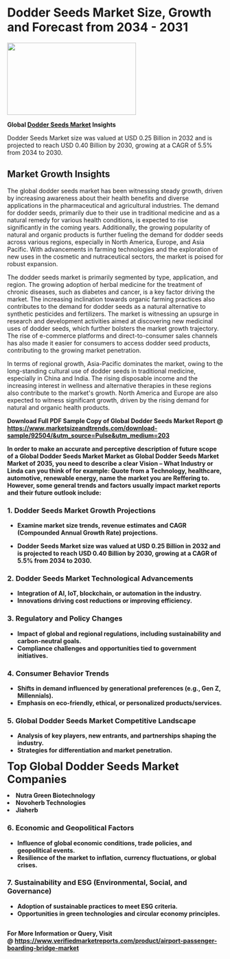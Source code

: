<H1>Dodder Seeds Market Size, Growth and Forecast from 2034 - 2031</H1><img class="aligncenter size-medium wp-image-584254" src="https://thirdeyenews.in/wp-content/uploads/2034/09/Global-Market-Research-300x168.jpeg" alt="" width="300" height="168" /><p><strong>Global&nbsp;<a href="https://www.marketsizeandtrends.com/download-sample/92504/&amp;utm_source=Pulse&amp;utm_medium=203">Dodder Seeds Market</a> Insights</strong></p><p>Dodder Seeds Market size was valued at USD 0.25 Billion in 2032 and is projected to reach USD 0.40 Billion by 2030, growing at a CAGR of 5.5% from 2034 to 2030.</p><p><h2>Market Growth Insights</h2> <p>The global dodder seeds market has been witnessing steady growth, driven by increasing awareness about their health benefits and diverse applications in the pharmaceutical and agricultural industries. The demand for dodder seeds, primarily due to their use in traditional medicine and as a natural remedy for various health conditions, is expected to rise significantly in the coming years. Additionally, the growing popularity of natural and organic products is further fueling the demand for dodder seeds across various regions, especially in North America, Europe, and Asia Pacific. With advancements in farming technologies and the exploration of new uses in the cosmetic and nutraceutical sectors, the market is poised for robust expansion.</p> <p><strong></strong></p> <p>The dodder seeds market is primarily segmented by type, application, and region. The growing adoption of herbal medicine for the treatment of chronic diseases, such as diabetes and cancer, is a key factor driving the market. The increasing inclination towards organic farming practices also contributes to the demand for dodder seeds as a natural alternative to synthetic pesticides and fertilizers. The market is witnessing an upsurge in research and development activities aimed at discovering new medicinal uses of dodder seeds, which further bolsters the market growth trajectory. The rise of e-commerce platforms and direct-to-consumer sales channels has also made it easier for consumers to access dodder seed products, contributing to the growing market penetration. <p>In terms of regional growth, Asia-Pacific dominates the market, owing to the long-standing cultural use of dodder seeds in traditional medicine, especially in China and India. The rising disposable income and the increasing interest in wellness and alternative therapies in these regions also contribute to the market's growth. North America and Europe are also expected to witness significant growth, driven by the rising demand for natural and organic health products.</p> <p><strong></p><p><span class=""><strong>Download Full PDF Sample Copy of Global Dodder Seeds Market Report</strong> @ <a href="https://www.marketsizeandtrends.com/download-sample/92504/&amp;utm_source=Pulse&amp;utm_medium=203" target="_blank">https://www.marketsizeandtrends.com/download-sample/92504/&amp;utm_source=Pulse&amp;utm_medium=203</a></span></p><p>In order to make an accurate and perceptive description of future scope of a Global&nbsp;Dodder Seeds Market Market as Global&nbsp;Dodder Seeds Market Market of 2035, you need to describe a clear Vision &ndash; What Industry or Linda can you think of for example: Quote from a Technology, healthcare, automotive, renewable energy, name the market you are Reffering to. However, some general trends and factors usually impact market reports and their future outlook include:</p><h3>1.&nbsp;<strong>Dodder Seeds Market Growth Projections</strong></h3><ul><li>Examine market size trends, revenue estimates and CAGR (Compounded Annual Growth Rate) projections.</li><li><p>Dodder Seeds Market size was valued at USD 0.25 Billion in 2032 and is projected to reach USD 0.40 Billion by 2030, growing at a CAGR of 5.5% from 2034 to 2030.</p></li></ul><h3>2.&nbsp;<strong>Dodder Seeds Market Technological Advancements</strong></h3><ul><li>Integration of AI, IoT, blockchain, or automation in the industry.</li><li>Innovations driving cost reductions or improving efficiency.</li></ul><h3>3.&nbsp;<strong>Regulatory and Policy Changes</strong></h3><ul><li>Impact of global and regional regulations, including sustainability and carbon-neutral goals.</li><li>Compliance challenges and opportunities tied to government initiatives.</li></ul><h3>4.&nbsp;<strong>Consumer Behavior Trends</strong></h3><ul><li>Shifts in demand influenced by generational preferences (e.g., Gen Z, Millennials).</li><li>Emphasis on eco-friendly, ethical, or personalized products/services.</li></ul><h3>5.&nbsp;<strong>Global Dodder Seeds Market Competitive Landscape</strong></h3><ul><li>Analysis of key players, new entrants, and partnerships shaping the industry.</li><li>Strategies for differentiation and market penetration.</li></ul><p data-pm-slice="1 1 []"><span style="color: inherit; font-family: inherit; font-size: 25px;">Top Global Dodder Seeds Market Companies</span></p><div class="" data-test-id=""><p><li>Nutra Green Biotechnology</li><li> Novoherb Technologies</li><li> Jiaherb</li></p></div><h3>6.&nbsp;<strong>Economic and Geopolitical Factors</strong></h3><ul><li>Influence of global economic conditions, trade policies, and geopolitical events.</li><li>Resilience of the market to inflation, currency fluctuations, or global crises.</li></ul><h3>7.&nbsp;<strong>Sustainability and ESG (Environmental, Social, and Governance)</strong></h3><ul><li>Adoption of sustainable practices to meet ESG criteria.</li><li>Opportunities in green technologies and circular economy principles.</li></ul><h2><strong style="font-size: 14px;">For More Information or Query, Visit @&nbsp;</strong><a style="background-color: #ffffff; font-size: 14px;" href="https://www.marketsizeandtrends.com/report/dodder-seeds-market/" target="_blank">https://www.verifiedmarketreports.com/product/airport-passenger-boarding-bridge-market</a></h2>
